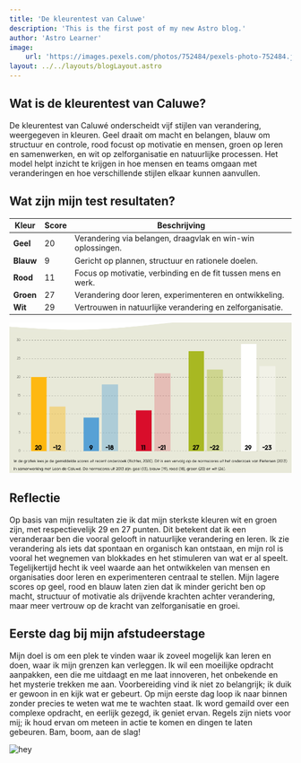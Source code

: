 ```yaml
---
title: 'De kleurentest van Caluwe'
description: 'This is the first post of my new Astro blog.'
author: 'Astro Learner'
image:
    url: 'https://images.pexels.com/photos/752484/pexels-photo-752484.jpeg?auto=compress&cs=tinysrgb&w=1260&h=750&dpr=1'
layout: ../../layouts/blogLayout.astro
---
```


## Wat is de kleurentest van Caluwe?
De kleurentest van Caluwé onderscheidt vijf stijlen van verandering, weergegeven in kleuren. Geel draait om macht en belangen, blauw om structuur en controle, rood focust op motivatie en mensen, groen op leren en samenwerken, en wit op zelforganisatie en natuurlijke processen. Het model helpt inzicht te krijgen in hoe mensen en teams omgaan met veranderingen en hoe verschillende stijlen elkaar kunnen aanvullen.
  
## Wat zijn mijn test resultaten?

| **Kleur**        | **Score** | **Beschrijving**                                                |
|-------------------|-----------|----------------------------------------------------------------|
| **Geel**         | 20        | Verandering via belangen, draagvlak en win-win oplossingen.   |
| **Blauw**        | 9         | Gericht op plannen, structuur en rationele doelen.            |
| **Rood**         | 11        | Focus op motivatie, verbinding en de fit tussen mens en werk. |
| **Groen**        | 27        | Verandering door leren, experimenteren en ontwikkeling.       |
| **Wit**          | 29        | Vertrouwen in natuurlijke verandering en zelforganisatie.     |


![alt text](image.png)

## Reflectie
Op basis van mijn resultaten zie ik dat mijn sterkste kleuren wit en groen zijn, met respectievelijk 29 en 27 punten. Dit betekent dat ik een veranderaar ben die vooral gelooft in natuurlijke verandering en leren. Ik zie verandering als iets dat spontaan en organisch kan ontstaan, en mijn rol is vooral het wegnemen van blokkades en het stimuleren van wat er al speelt. Tegelijkertijd hecht ik veel waarde aan het ontwikkelen van mensen en organisaties door leren en experimenteren centraal te stellen. Mijn lagere scores op geel, rood en blauw laten zien dat ik minder gericht ben op macht, structuur of motivatie als drijvende krachten achter verandering, maar meer vertrouw op de kracht van zelforganisatie en groei.

## Eerste dag bij mijn afstudeerstage
Mijn doel is om een plek te vinden waar ik zoveel mogelijk kan leren en doen, waar ik mijn grenzen kan verleggen. Ik wil een moeilijke opdracht aanpakken, een die me uitdaagt en me laat innoveren, het onbekende en het mysterie trekken me aan. Voorbereiding vind ik niet zo belangrijk; ik duik er gewoon in en kijk wat er gebeurt. Op mijn eerste dag loop ik naar binnen zonder precies te weten wat me te wachten staat. Ik word gemaild over een complexe opdracht, en eerlijk gezegd, ik geniet ervan. Regels zijn niets voor mij; ik houd ervan om meteen in actie te komen en dingen te laten gebeuren. Bam, boom, aan de slag!

![hey](https://images.pexels.com/photos/752484/pexels-photo-752484.jpeg?auto=compress&cs=tinysrgb&w=1260&h=750&dpr=1)